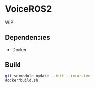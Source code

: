# VoiceROS2
WIP


## Dependencies
- Docker

## Build
```bash
git submodule update --init --recursive
docker/build.sh
```